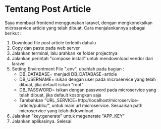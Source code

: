 # Tentang Post Article
Saya membuat frontend menggunakan laravel, dengan mengkoneksikan microservice article yang telah dibuat. Cara menjalankannya sebagai berikut :

1. Download file post article terlebih dahulu
2. Copy dan paste pada web server
3. Jalankan terminal, lalu arahkan ke folder projectnya
4. Jalankan perintah "compose install" untuk mendownload vendor dari laravel
5. Setting Environtment File ".env", ubahlah pada bagian :
    - DB_DATABASE= menjadi DB_DATABASE=article
    - DB_USERNAME= isikan dengan user pada microservice yang telah dibuat, jika default isikan "root"
    - DB_PASSWORD= isikan dengan password pada microservice yang telah dibuat, jika default kosongkan saja
    - Tambahkan "URL_SERVICE=http://localhost/microservice-article/public/", untuk main url microservice. Sesuaikan path microservice yang telah didownload.
6. Jalankan "key:generate" untuk megenerate "APP_KEY"
7. Jalankan aplikasinya. Selesai    



